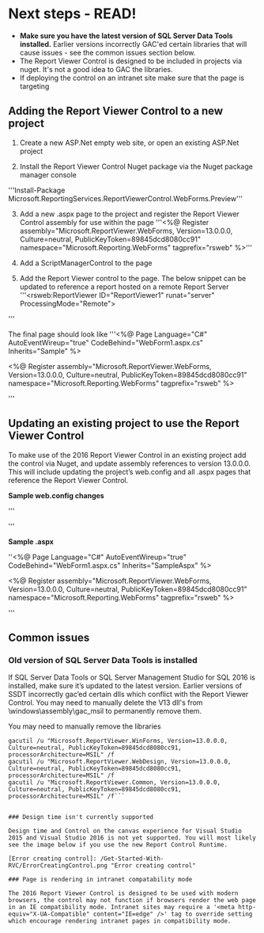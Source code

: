 # Next steps - READ!

* **Make sure you have the latest version of SQL Server Data Tools installed.** Earlier versions incorrectly GAC'ed certain libraries that will cause issues - see the common issues section  below.
* The Report Viewer Control is designed to be included in projects via nuget. It's not a good idea to GAC the libraries.
* If deploying the control on an intranet site make sure that the page is targeting 

## Adding the Report Viewer Control to a new project

1. Create a new ASP.Net empty web site, or open an existing ASP.Net project

[New web project]: /Get-Started-With-RVC/NewAspWebSite.png "New ASP web site"

2.	Install the Report Viewer Control Nuget package via the Nuget package manager console

'''Install-Package Microsoft.ReportingServices.ReportViewerControl.WebForms.Preview'''

3.	Add a new .aspx page to the project and register the Report Viewer Control assembly for use within the page
'''<%@ Register assembly="Microsoft.ReportViewer.WebForms, Version=13.0.0.0, Culture=neutral, PublicKeyToken=89845dcd8080cc91" namespace="Microsoft.Reporting.WebForms" tagprefix="rsweb" %>'''

4.	Add a ScriptManagerControl to the page
5.	Add the Report Viewer control to the page. The below snippet can be updated to reference a report hosted on a remote Report Server
'''<rsweb:ReportViewer ID="ReportViewer1" runat="server" ProcessingMode="Remote">
   <ServerReport ReportPath="" ReportServerUrl="" />
</rsweb:ReportViewer>'''

The final page should look like
'''<%@ Page Language="C#" AutoEventWireup="true" CodeBehind="WebForm1.aspx.cs" Inherits="Sample" %>

<%@ Register assembly="Microsoft.ReportViewer.WebForms, Version=13.0.0.0, Culture=neutral, PublicKeyToken=89845dcd8080cc91" namespace="Microsoft.Reporting.WebForms" tagprefix="rsweb" %>

<!DOCTYPE html>

<html xmlns="http://www.w3.org/1999/xhtml">
<head runat="server">
    <meta http-equiv="X-UA-Compatible" content="IE=edge" /> 
    <title></title>
</head>
<body>
    <form id="form1" runat="server">
    <asp:ScriptManager runat="server"></asp:ScriptManager>        
        <rsweb:ReportViewer ID="ReportViewer1" runat="server" ProcessingMode="Remote">
            <ServerReport ReportPath="http://AContosoDepartment/ReportServer" ReportServerUrl="/LatestSales" />
        </rsweb:ReportViewer>
    </form>
</body>
</html>'''

## Updating an existing project to use the Report Viewer Control

To make use of the 2016 Report Viewer Control in an existing project add the control via Nuget, and update assembly references to version 13.0.0.0. This will include updating the project’s web.config and all .aspx pages that reference the Report Viewer Control.

**Sample web.config changes**

'''<?xml version="1.0"?>
<!--
  For more information on how to configure your ASP.NET application, please visit
  http://go.microsoft.com/fwlink/?LinkId=169433
  -->
<configuration>
  <system.web>
    <compilation debug="true" targetFramework="4.5.2">
      <assemblies>
        <add assembly="Microsoft.ReportViewer.Common, Version=13.0.0.0, Culture=neutral, PublicKeyToken=89845DCD8080CC91"/>
        <add assembly="Microsoft.ReportViewer.DataVisualization, Version=13.0.0.0, Culture=neutral, PublicKeyToken=89845DCD8080CC91"/>
        <add assembly="Microsoft.ReportViewer.Design, Version=13.0.0.0, Culture=neutral, PublicKeyToken=89845DCD8080CC91"/>
        <add assembly="Microsoft.ReportViewer.ProcessingObjectModel, Version=13.0.0.0, Culture=neutral, PublicKeyToken=89845DCD8080CC91"/>
        <add assembly="Microsoft.ReportViewer.WebDesign, Version=13.0.0.0, Culture=neutral, PublicKeyToken=89845DCD8080CC91"/>
        <add assembly="Microsoft.ReportViewer.WebForms, Version=13.0.0.0, Culture=neutral, PublicKeyToken=89845DCD8080CC91"/>
        <add assembly="Microsoft.ReportViewer.WinForms, Version=13.0.0.0, Culture=neutral, PublicKeyToken=89845DCD8080CC91"/>
      </assemblies>
      <buildProviders>
        <add extension=".rdlc"
          type="Microsoft.Reporting.RdlBuildProvider, Microsoft.ReportViewer.WebForms, Version=13.0.0.0, Culture=neutral, PublicKeyToken=89845DCD8080CC91"/>
      </buildProviders>
    </compilation>
    <httpRuntime targetFramework="4.5.2"/>
    <httpHandlers>
      <add path="Reserved.ReportViewerWebControl.axd" verb="*"
        type="Microsoft.Reporting.WebForms.HttpHandler, Microsoft.ReportViewer.WebForms, Version=13.0.0.0, Culture=neutral, PublicKeyToken=89845DCD8080CC91"
        validate="false"/>
    </httpHandlers>
  </system.web>
  <system.webServer>
    <validation validateIntegratedModeConfiguration="false"/>
    <modules runAllManagedModulesForAllRequests="true"/>
    <handlers>
      <add name="ReportViewerWebControlHandler" verb="*" path="Reserved.ReportViewerWebControl.axd" preCondition="integratedMode"
        type="Microsoft.Reporting.WebForms.HttpHandler, Microsoft.ReportViewer.WebForms, Version=13.0.0.0, Culture=neutral, PublicKeyToken=89845DCD8080CC91"/>
    </handlers>
  </system.webServer>
</configuration>'''

**Sample .aspx**

''<%@ Page Language="C#" AutoEventWireup="true" CodeBehind="WebForm1.aspx.cs" Inherits="SampleAspx" %>

<%@ Register assembly="Microsoft.ReportViewer.WebForms, Version=13.0.0.0, Culture=neutral, PublicKeyToken=89845dcd8080cc91" namespace="Microsoft.Reporting.WebForms" tagprefix="rsweb" %>

<!DOCTYPE html>'''


## Common issues

### Old version of SQL Server Data Tools is installed

If SQL Server Data Tools or SQL Server Management Studio for SQL 2016 is installed, make sure it’s updated to the latest version. Earlier versions of SSDT incorrectly gac’ed certain dlls which conflict with the Report Viewer Control. You may need to manually delete the V13 dll's  from \windows\assembly\gac_msil to permanently remove them.

You may need to manually remove the libraries

```gacutil /u "Microsoft.ReportViewer.WebForms, Version=13.0.0.0, Culture=neutral, PublicKeyToken=89845dcd8080cc91, processorArchitecture=MSIL" /f
gacutil /u "Microsoft.ReportViewer.WinForms, Version=13.0.0.0, Culture=neutral, PublicKeyToken=89845dcd8080cc91, processorArchitecture=MSIL" /f
gacutil /u "Microsoft.ReportViewer.WebDesign, Version=13.0.0.0, Culture=neutral, PublicKeyToken=89845dcd8080cc91, processorArchitecture=MSIL" /f
gacutil /u "Microsoft.ReportViewer.Common, Version=13.0.0.0, Culture=neutral, PublicKeyToken=89845dcd8080cc91, processorArchitecture=MSIL" /f```


### Design time isn't currently supported

Design time and Control on the canvas experience for Visual Studio 2015 and Visual Studio 2016 is not yet supported. You will most likely see the image below if you use the new Report Control Runtime.

[Error creating control]: /Get-Started-With-RVC/ErrorCreatingControl.png "Error creating control"

### Page is rendering in intranet compatability mode

The 2016 Report Viewer Control is designed to be used with modern browsers, the control may not function if browsers render the web page in an IE compatibility mode. Intranet sites may require a '<meta http-equiv="X-UA-Compatible" content="IE=edge" />' tag to override setting which encourage rendering intranet pages in compatibility mode.
